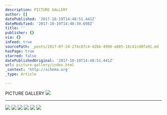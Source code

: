 ```yaml
---
description: PICTURE GALLERY
author: []
datePublished: '2017-10-19T14:48:51.441Z'
dateModified: '2017-10-19T14:48:39.698Z'
title: ''
publisher: {}
via: {}
inFeed: true
sourcePath: _posts/2017-07-24-274c87c4-42bb-4998-a085-18c41cd0fa91.md
hasPage: true
starred: false
datePublishedOriginal: '2017-10-19T14:48:51.441Z'
url: picture-gallery/index.html
_context: 'http://schema.org'
_type: Article

---
```

PICTURE GALLERY
![](https://the-grid-user-content.s3-us-west-2.amazonaws.com/e28e0b3d-f9a8-406e-9d92-bc4a981a1308.png)

---

![](https://the-grid-user-content.s3-us-west-2.amazonaws.com/3d1f78b1-5f76-47b0-95cc-ef742b53255c.jpg)
![](https://the-grid-user-content.s3-us-west-2.amazonaws.com/281b1eba-7fdc-4d3a-b631-c70321395c74.jpg)
![](https://the-grid-user-content.s3-us-west-2.amazonaws.com/19e55a25-795e-4212-974b-a27e9e72e88a.jpg)
![](https://s3-us-west-2.amazonaws.com/the-grid-img/p/036134b0f38bcd772c16171121e9fcb7cd9b1534.jpg)
![](https://the-grid-user-content.s3-us-west-2.amazonaws.com/8f4bda30-3675-4548-838f-10a9198e5a6f.jpg)
![](https://the-grid-user-content.s3-us-west-2.amazonaws.com/0a9a6521-6891-4d43-b517-822f91e4e154.jpg)